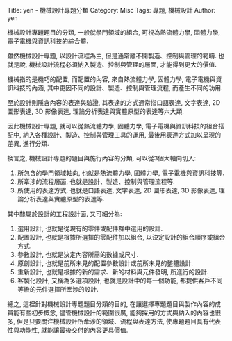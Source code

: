 Title: yen - 機械設計專題分類
Category: Misc
Tags: 專題, 機械設計
Author: yen

機械設計專題題目的分類, 一般就學門領域的組合, 可視為熱流體力學, 固體力學, 電子電機與資訊科技的綜合體.

<!-- PELICAN_END_SUMMARY -->

雖然機械設計專題, 以設計流程為主, 但是通常離不開製造、控制與管理的範疇. 也就是說, 機械設計流程必須納入製造、控制與管理的層面, 才能得到更大的價值.

機械指的是機巧的配置, 而配置的內容, 來自熱流體力學, 固體力學, 電子電機與資訊科技的內涵, 其中更因不同的設計、製造、控制與管理流程, 而產生不同的功用.

至於設計則隱含內容的表達與驗證, 其表達的方式通常指口語表達, 文字表達, 2D 圖形表達, 3D 影像表達, 理論分析表達與實體原型的表達等六大類.

因此機械設計專題, 就可以從熱流體力學, 固體力學, 電子電機與資訊科技的組合搭配中, 納入各種設計、製造、控制與管理工具的運用, 最後用表達方式加以呈現的差異, 進行分類.

換言之, 機械設計專題的題目與施行內容的分類, 可以從3個大軸向切入:

1. 所包含的學門領域軸向, 也就是熱流體力學, 固體力學, 電子電機與資訊科技等.
2. 所牽涉的流程層面, 也就是設計、製造、控制與管理流程等.
3. 所使用的表達方式, 也就是口語表達, 文字表達, 2D 圖形表達, 3D 影像表達, 理論分析表達與實體原型的表達等.

其中隸屬於設計的工程設計面, 又可細分為:

1. 選用設計, 也就是從現有的零件或配件群中選用的設計.
2. 配置設計, 也就是根據所選擇的零配件加以組合, 以決定設計的組合順序或組合方式.
3. 參數設計, 也就是決定內容所需的數據或尺寸.
4. 原創設計, 也就是前所未見的配置參數設計或前所未見的整體設計.
5. 重新設計, 也就是根據的新的需求、新的材料與元件發明, 所進行的設計.
6. 客製化設計, 又稱為多選項設計, 也就是設計中的每一個功能, 都提供客戶不同等級的元件選擇所牽涉的設計.

總之, 這裡針對機械設計專題題目分類的目的, 在讓選擇專題題目與製作內容的成員能有些初步概念, 儘管機械設計的範圍很廣, 能夠採用的方式與納入的內容也很多, 但是只要關注機械設計所牽涉的領域、流程與表達方法, 使專題題目具有代表性與功能性, 就能讓最後交付的內容更具價值.